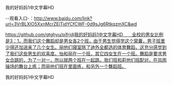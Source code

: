 我的好妈妈1中文字幕HD

--观看入口-：http://www.baidu.com/link?url=3VrBLXlO5XxnMcrZEiTidYCfCWF-0d9sJg6RtkqzmXC&wd

https://github.com/gtghyu/pifrjdj我的好妈妈1中文字幕HD　　全校的男女比例是3：1，而我们这个舞蹈却是男女各2个班，由于男生觉得学这个窝囊，男子班里少得还加进来了几个女生。丽他们寝室除了迪外全都选的体育舞蹈，这充分感觉到了我们这些男生的欢喜度。怡和丽在一个班，其它四女生在一个班。舞蹈是要求男女合跳的，为了一对一，所以就两个班在一起跳。我们班和莉他们班配对，在风雨操场的舞台上练；而丽他们班在里面练，和另外一个舞蹈班。

我的好妈妈1中文字幕HD

